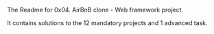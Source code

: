 The Readme for 0x04. AirBnB clone - Web framework project.

It contains solutions to the 12 mandatory projects and 1 advanced task.
